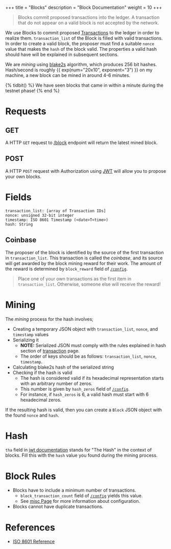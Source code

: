 +++
title = "Blocks"
description = "Block Documentation"
weight = 10
+++

> Blocks commit proposed transactions into the ledger.
> A transaction that do not appear on a valid block is not accepted by the network.

We use Blocks to commit proposed [Transactions](@/transaction_docs.md) to the ledger in order to realize them.
`transaction_list` of the Block is filled with valid transactions.
In order to create a valid block, the proposer must find a suitable `nonce` value that makes the `hash` of the block valid.
The properties a valid hash should have will be explained in subsequent sections.

We are _mining_ using [blake2s](https://www.blake2.net/) algorithm, which produces 256 bit hashes.
Hash/second is roughly {{ exp(num="20x10", exponent="3") }} on my machine, a new block can be mined in around 4-6 minutes.

{% tidbit() %}
We have seen blocks that came in within a minute during the testnet phase!
{% end %}

# Requests

## GET
A HTTP `GET` request to [/block](/block) endpoint will return the latest mined block.

## POST
A HTTP `POST` request with Authorization using [JWT](@/JWT.md) will allow you to propose your own blocks.

# Fields
```
transaction_list: [array of Transaction IDs]
nonce: unsigned 32-bit integer
timestamp: ISO 8601 Timestamp (<date>T<time>)
hash: String
```

## Coinbase
The proposer of the block is identified by the source of the first transaction in `transaction_list`.
This transaction is called the *coinbase*, and its source will get awarded by the block mining reward for their work.
The amount of the reward is determined by `block_reward` field of [`/config`](/config).

> Place one of your own transactions as the first item in `transaction_list`.
> Otherwise, someone else will receive the reward!

# Mining
The _mining_ process for the hash involves;
- Creating a temporary JSON object with `transaction_list`, `nonce`, and `timestamp` values
- Serializing it
    - **NOTE:** Serialized JSON must comply with the rules explained in hash section of [transaction](@/transaction_docs.md) page.
    - The order of keys should be as follows: `transaction_list`, `nonce`, `timestamp`.
- Calculating blake2s hash of the serialized string
- Checking if the hash is valid
    - The hash is considered valid if its hexadecimal representation starts with an arbitrary number of zeros.
    - This number is given by `hash_zeros` field of [`/config`](/config).
    - For instance, if `hash_zeros` is 6, a valid hash must start with 6 hexadecimal zeros.

If the resulting hash is valid, then you can create a `Block` JSON object with the found `nonce` and `hash`.

# Hash
`tha` field in [jwt documentation](@/JWT.md) stands for "The Hash" in the context of blocks.
Fill this with the `hash` value you found during the mining process.

# Block Rules
- Blocks have to include a minimum number of transactions.
    - `block_transaction_count` field of [`/config`](/config) yields this value.
    - See [misc Page](@/misc_docs.md) for more information about configuration.
- Blocks cannot have duplicate transactions.

# References
- [ISO 8601 Reference](https://en.wikipedia.org/wiki/ISO_8601#Combined_date_and_time_representations)
